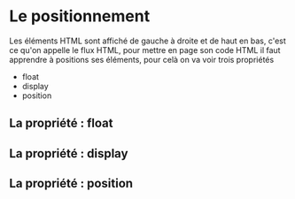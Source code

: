 # Le positionnement

Les éléments HTML sont affiché de gauche à droite et de haut en bas, c'est ce qu'on appelle le flux HTML, pour mettre en page son code HTML il faut apprendre à positions ses éléments, pour celà on va voir trois propriétés

* float
* display
* position

## La propriété : float

## La propriété : display

## La propriété : position
